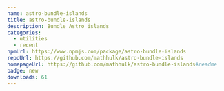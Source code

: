 ```yaml
---
name: astro-bundle-islands
title: astro-bundle-islands
description: Bundle Astro islands
categories:
  - utilities
  - recent
npmUrl: https://www.npmjs.com/package/astro-bundle-islands
repoUrl: https://github.com/mathhulk/astro-bundle-islands
homepageUrl: https://github.com/mathhulk/astro-bundle-islands#readme
badge: new
downloads: 61
---
```

